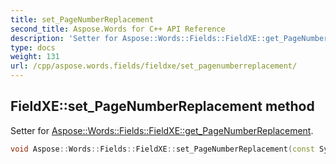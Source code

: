 ```yaml
---
title: set_PageNumberReplacement
second_title: Aspose.Words for C++ API Reference
description: 'Setter for Aspose::Words::Fields::FieldXE::get_PageNumberReplacement.'
type: docs
weight: 131
url: /cpp/aspose.words.fields/fieldxe/set_pagenumberreplacement/
---
```

## FieldXE::set_PageNumberReplacement method


Setter for [Aspose::Words::Fields::FieldXE::get_PageNumberReplacement](../get_pagenumberreplacement/).

```cpp
void Aspose::Words::Fields::FieldXE::set_PageNumberReplacement(const System::String &value)
```

